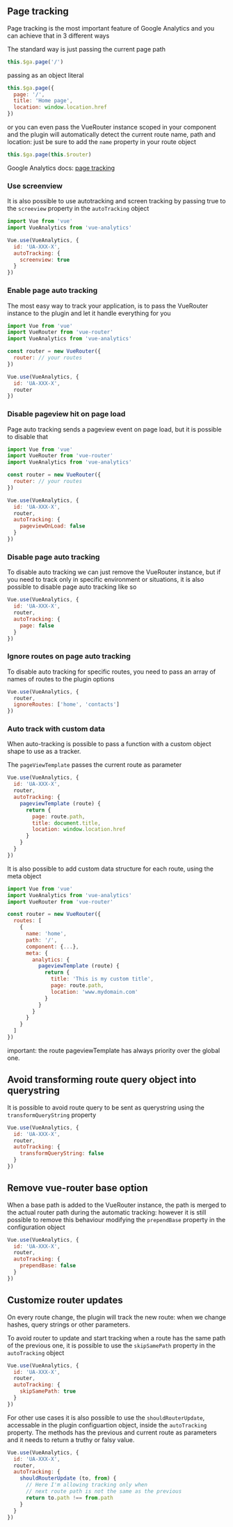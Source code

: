 ## Page tracking

Page tracking is the most important feature of Google Analytics and you can achieve that in 3 different ways

The standard way is just passing the current page path

```js
this.$ga.page('/')
```

passing as an object literal

```js
this.$ga.page({
  page: '/',
  title: 'Home page',
  location: window.location.href
})
```

or you can even pass the VueRouter instance scoped in your component and the plugin will automatically detect the current route name, path and location: just be sure to add the `name` property in your route object

```js
this.$ga.page(this.$router)
```

Google Analytics docs: [page tracking](https://developers.google.com/analytics/devguides/collection/analyticsjs/pages)

### Use screenview

It is also possible to use autotracking and screen tracking by passing true to the `screeview` property in the `autoTracking` object

```js
import Vue from 'vue'
import VueAnalytics from 'vue-analytics'

Vue.use(VueAnalytics, {
  id: 'UA-XXX-X',
  autoTracking: {
    screenview: true
  }
})
```

### Enable page auto tracking

The most easy way to track your application, is to pass the VueRouter instance to the plugin and let it handle everything for you

```js
import Vue from 'vue'
import VueRouter from 'vue-router'
import VueAnalytics from 'vue-analytics'

const router = new VueRouter({
  router: // your routes
})

Vue.use(VueAnalytics, {
  id: 'UA-XXX-X',
  router
})
```

### Disable pageview hit on page load

Page auto tracking sends a pageview event on page load, but it is possible to disable that

```js
import Vue from 'vue'
import VueRouter from 'vue-router'
import VueAnalytics from 'vue-analytics'

const router = new VueRouter({
  router: // your routes
})

Vue.use(VueAnalytics, {
  id: 'UA-XXX-X',
  router,
  autoTracking: {
    pageviewOnLoad: false
  }
})
```

### Disable page auto tracking

To disable auto tracking we can just remove the VueRouter instance, but if you need to track only in specific environment or situations, it is also possible to disable page auto tracking like so

```js
Vue.use(VueAnalytics, {
  id: 'UA-XXX-X',
  router,
  autoTracking: {
    page: false
  }
})
```

### Ignore routes on page auto tracking

To disable auto tracking for specific routes, you need to pass an array of names of routes to the plugin options

```js
Vue.use(VueAnalytics, {
  router,
  ignoreRoutes: ['home', 'contacts']
})
```

### Auto track with custom data

When auto-tracking is possible to pass a function with a custom object shape to use as a tracker.

The `pageViewTemplate` passes the current route as parameter

```js
Vue.use(VueAnalytics, {
  id: 'UA-XXX-X',
  router,
  autoTracking: {
    pageviewTemplate (route) {
      return {
        page: route.path,
        title: document.title,
        location: window.location.href
      }
    }
  }
})
```

It is also possible to add custom data structure for each route, using the meta object

```js
import Vue from 'vue'
import VueAnalytics from 'vue-analytics'
import VueRouter from 'vue-router'

const router = new VueRouter({
  routes: [
    {
      name: 'home',
      path: '/',
      component: {...},
      meta: {
        analytics: {
          pageviewTemplate (route) {
            return {
              title: 'This is my custom title',
              page: route.path,
              location: 'www.mydomain.com'
            }
          }
        }
      }
    }
  ]
})

```
important: the route pageviewTemplate has always priority over the global one.


## Avoid transforming route query object into querystring
It is possible to avoid route query to be sent as querystring using the `transformQueryString` property

```js
Vue.use(VueAnalytics, {
  id: 'UA-XXX-X',
  router,
  autoTracking: {
    transformQueryString: false
  }
})
```

## Remove vue-router base option
When a base path is added to the VueRouter instance, the path is merged to the actual router path during the automatic tracking: however it is still possible to remove this behaviour modifying the `prependBase` property in the configuration object

```js
Vue.use(VueAnalytics, {
  id: 'UA-XXX-X',
  router,
  autoTracking: {
    prependBase: false
  }
})
```

## Customize router updates
On every route change, the plugin will track the new route: when we change hashes, query strings or other parameters.

To avoid router to update and start tracking when a route has the same path of the previous one, it is possible to use the `skipSamePath` property in the `autoTracking` object

```js
Vue.use(VueAnalytics, {
  id: 'UA-XXX-X',
  router,
  autoTracking: {
    skipSamePath: true
  }
})
```

For other use cases it is also possible to use the `shouldRouterUpdate`, accessable in the plugin configuartion object, inside the `autoTracking` property.
The methods has the previous and current route as parameters and it needs to return a truthy or falsy value.

```js
Vue.use(VueAnalytics, {
  id: 'UA-XXX-X',
  router,
  autoTracking: {
    shouldRouterUpdate (to, from) {
      // Here I'm allowing tracking only when
      // next route path is not the same as the previous
      return to.path !== from.path
    }
  }
})
```
